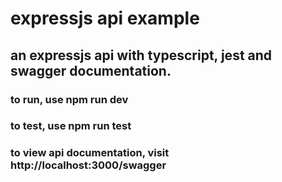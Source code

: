 # expressjs api example

## an expressjs api with typescript, jest and swagger documentation.

### to run, use npm run dev

### to test, use npm run test

### to view api documentation, visit http://localhost:3000/swagger